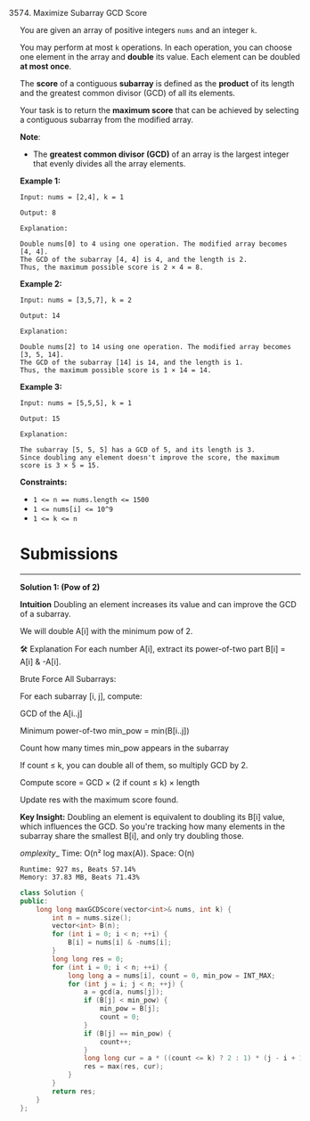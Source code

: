3574. Maximize Subarray GCD Score

You are given an array of positive integers `nums` and an integer `k`.

You may perform at most `k` operations. In each operation, you can choose one element in the array and **double** its value. Each element can be doubled **at most once**.

The **score** of a contiguous **subarray** is defined as the **product** of its length and the greatest common divisor (GCD) of all its elements.

Your task is to return the **maximum score** that can be achieved by selecting a contiguous subarray from the modified array.

**Note**:

* The **greatest common divisor (GCD)** of an array is the largest integer that evenly divides all the array elements.
 

**Example 1:**
```
Input: nums = [2,4], k = 1

Output: 8

Explanation:

Double nums[0] to 4 using one operation. The modified array becomes [4, 4].
The GCD of the subarray [4, 4] is 4, and the length is 2.
Thus, the maximum possible score is 2 × 4 = 8.
```

**Example 2:**
```
Input: nums = [3,5,7], k = 2

Output: 14

Explanation:

Double nums[2] to 14 using one operation. The modified array becomes [3, 5, 14].
The GCD of the subarray [14] is 14, and the length is 1.
Thus, the maximum possible score is 1 × 14 = 14.
```

**Example 3:**
```
Input: nums = [5,5,5], k = 1

Output: 15

Explanation:

The subarray [5, 5, 5] has a GCD of 5, and its length is 3.
Since doubling any element doesn't improve the score, the maximum score is 3 × 5 = 15.
```

**Constraints:**

* `1 <= n == nums.length <= 1500`
* `1 <= nums[i] <= 10^9`
* `1 <= k <= n`

# Submissions
---
**Solution 1: (Pow of 2)**

__Intuition__
Doubling an element increases its value and can improve the GCD of a subarray.

We will double A[i] with the minimum pow of 2.

🛠️ Explanation
For each number A[i], extract its power-of-two part B[i] = A[i] & -A[i].

Brute Force All Subarrays:

For each subarray [i, j], compute:

GCD of the A[i..j]

Minimum power-of-two min_pow = min(B[i..j])

Count how many times min_pow appears in the subarray

If count ≤ k, you can double all of them, so multiply GCD by 2.

Compute score = GCD × (2 if count ≤ k) × length

Update res with the maximum score found.

__Key Insight:__
Doubling an element is equivalent to doubling its B[i] value, which influences the GCD.
So you're tracking how many elements in the subarray share the smallest B[i], and only try doubling those.

_omplexity__
Time: O(n² log max(A)).
Space: O(n)

```
Runtime: 927 ms, Beats 57.14%
Memory: 37.83 MB, Beats 71.43%
```
```c++
class Solution {
public:
    long long maxGCDScore(vector<int>& nums, int k) {
        int n = nums.size();
        vector<int> B(n);
        for (int i = 0; i < n; ++i) {
            B[i] = nums[i] & -nums[i];
        }
        long long res = 0;
        for (int i = 0; i < n; ++i) {
            long long a = nums[i], count = 0, min_pow = INT_MAX;
            for (int j = i; j < n; ++j) {
                a = gcd(a, nums[j]);
                if (B[j] < min_pow) {
                    min_pow = B[j];
                    count = 0;
                }
                if (B[j] == min_pow) {
                    count++;
                }
                long long cur = a * ((count <= k) ? 2 : 1) * (j - i + 1);
                res = max(res, cur);
            }
        }
        return res;
    }
};
```
